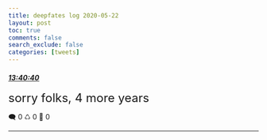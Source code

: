 ```yaml
---
title: deepfates log 2020-05-22
layout: post
toc: true
comments: false
search_exclude: false
categories: [tweets]
---
```



#### <a href = "https://twitter.com/deepfates/status/1263917717020487681">*13:40:40*</a>

<font size="5">sorry folks, 4 more years</font>



🗨️ 0 ♺ 0 🤍  0   

---
    
            

